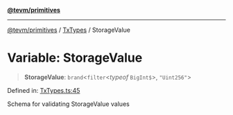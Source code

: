 [**@tevm/primitives**](../../../README.md)

***

[@tevm/primitives](../../../globals.md) / [TxTypes](../README.md) / StorageValue

# Variable: StorageValue

> **StorageValue**: `brand`\<`filter`\<*typeof* `BigInt$`\>, `"Uint256"`\>

Defined in: [TxTypes.ts:45](https://github.com/evmts/tevm-monorepo/blob/main/packages/primitives/src/TxTypes.ts#L45)

Schema for validating StorageValue values
